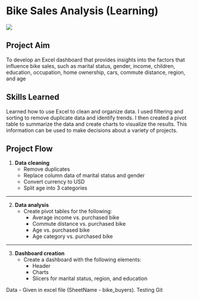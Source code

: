 
# Bike Sales Analysis (Learning)

![](https://img.shields.io/badge/Data_Analysis-Excel-1D6F42)

## Project Aim

To develop an Excel dashboard that provides insights into the factors that influence bike sales, such as marital status, gender, income, children, education, occupation, home ownership, cars, commute distance, region, and age

## Skills Learned

Learned how to use Excel to clean and organize data. I used filtering and sorting to remove duplicate data and identify trends. I then created a pivot table to summarize the data and create charts to visualize the results. This information can be used to make decisions about a variety of projects.


## Project Flow

1. **Data cleaning**
    * Remove duplicates
    * Replace column data of marital status and gender
    * Convert currency to USD
    * Split age into 3 categories 
---
2. **Data analysis**
    * Create pivot tables for the following:
        * Average income vs. purchased bike
        * Commute distance vs. purchased bike
        * Age vs. purchased bike
        * Age category vs. purchased bike
---
3. **Dashboard creation**
    * Create a dashboard with the following elements:
        * Header
        * Charts
        * Slicers for marital status, region, and education
        
Data - Given in excel file (SheetName - bike_buyers). 
Testing Git
